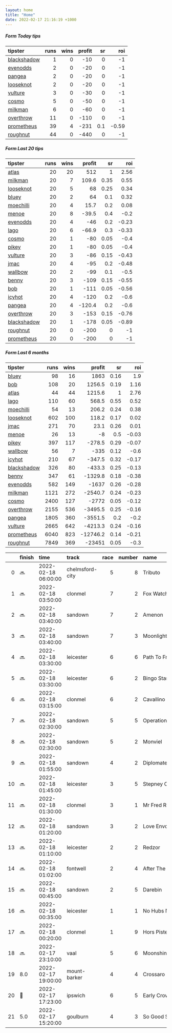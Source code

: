 ```yaml
---   
layout: home  
title: "Home"   
date: 2022-02-17 21:16:19 +1000  
---   
```



##### Form Today tips   

| tipster                                                         |   runs |   wins |   profit |   sr |   roi |
|:----------------------------------------------------------------|-------:|-------:|---------:|-----:|------:|
| [blackshadow](https://mrwayneo.github.io/tips/blackshadow.html) |      1 |      0 |      -10 |  0   | -1    |
| [evenodds](https://mrwayneo.github.io/tips/evenodds.html)       |      2 |      0 |      -20 |  0   | -1    |
| [pangea](https://mrwayneo.github.io/tips/pangea.html)           |      2 |      0 |      -20 |  0   | -1    |
| [looseknot](https://mrwayneo.github.io/tips/looseknot.html)     |      2 |      0 |      -20 |  0   | -1    |
| [vulture](https://mrwayneo.github.io/tips/vulture.html)         |      3 |      0 |      -30 |  0   | -1    |
| [cosmo](https://mrwayneo.github.io/tips/cosmo.html)             |      5 |      0 |      -50 |  0   | -1    |
| [milkman](https://mrwayneo.github.io/tips/milkman.html)         |      6 |      0 |      -60 |  0   | -1    |
| [overthrow](https://mrwayneo.github.io/tips/overthrow.html)     |     11 |      0 |     -110 |  0   | -1    |
| [prometheus](https://mrwayneo.github.io/tips/prometheus.html)   |     39 |      4 |     -231 |  0.1 | -0.59 |
| [roughnut](https://mrwayneo.github.io/tips/roughnut.html)       |     44 |      0 |     -440 |  0   | -1    |

##### Form Last 20 tips   

| tipster                                                         |   runs |   wins |   profit |   sr |   roi |
|:----------------------------------------------------------------|-------:|-------:|---------:|-----:|------:|
| [atlas](https://mrwayneo.github.io/tips/atlas.html)             |     20 |     20 |    512   | 1    |  2.56 |
| [milkman](https://mrwayneo.github.io/tips/milkman.html)         |     20 |      7 |    109.6 | 0.35 |  0.55 |
| [looseknot](https://mrwayneo.github.io/tips/looseknot.html)     |     20 |      5 |     68   | 0.25 |  0.34 |
| [bluey](https://mrwayneo.github.io/tips/bluey.html)             |     20 |      2 |     64   | 0.1  |  0.32 |
| [moechilli](https://mrwayneo.github.io/tips/moechilli.html)     |     20 |      4 |     15.7 | 0.2  |  0.08 |
| [menoe](https://mrwayneo.github.io/tips/menoe.html)             |     20 |      8 |    -39.5 | 0.4  | -0.2  |
| [evenodds](https://mrwayneo.github.io/tips/evenodds.html)       |     20 |      4 |    -46   | 0.2  | -0.23 |
| [lago](https://mrwayneo.github.io/tips/lago.html)               |     20 |      6 |    -66.9 | 0.3  | -0.33 |
| [cosmo](https://mrwayneo.github.io/tips/cosmo.html)             |     20 |      1 |    -80   | 0.05 | -0.4  |
| [pikey](https://mrwayneo.github.io/tips/pikey.html)             |     20 |      1 |    -80   | 0.05 | -0.4  |
| [vulture](https://mrwayneo.github.io/tips/vulture.html)         |     20 |      3 |    -86   | 0.15 | -0.43 |
| [jmac](https://mrwayneo.github.io/tips/jmac.html)               |     20 |      4 |    -95   | 0.2  | -0.48 |
| [wallbow](https://mrwayneo.github.io/tips/wallbow.html)         |     20 |      2 |    -99   | 0.1  | -0.5  |
| [benny](https://mrwayneo.github.io/tips/benny.html)             |     20 |      3 |   -109   | 0.15 | -0.55 |
| [bob](https://mrwayneo.github.io/tips/bob.html)                 |     20 |      1 |   -111   | 0.05 | -0.56 |
| [icyhot](https://mrwayneo.github.io/tips/icyhot.html)           |     20 |      4 |   -120   | 0.2  | -0.6  |
| [pangea](https://mrwayneo.github.io/tips/pangea.html)           |     20 |      4 |   -120.4 | 0.2  | -0.6  |
| [overthrow](https://mrwayneo.github.io/tips/overthrow.html)     |     20 |      3 |   -153   | 0.15 | -0.76 |
| [blackshadow](https://mrwayneo.github.io/tips/blackshadow.html) |     20 |      1 |   -178   | 0.05 | -0.89 |
| [roughnut](https://mrwayneo.github.io/tips/roughnut.html)       |     20 |      0 |   -200   | 0    | -1    |
| [prometheus](https://mrwayneo.github.io/tips/prometheus.html)   |     20 |      0 |   -200   | 0    | -1    |

##### Form Last 6 months   

| tipster                                                         |   runs |   wins |   profit |   sr |   roi |
|:----------------------------------------------------------------|-------:|-------:|---------:|-----:|------:|
| [bluey](https://mrwayneo.github.io/tips/bluey.html)             |     98 |     16 |   1863   | 0.16 |  1.9  |
| [bob](https://mrwayneo.github.io/tips/bob.html)                 |    108 |     20 |   1256.5 | 0.19 |  1.16 |
| [atlas](https://mrwayneo.github.io/tips/atlas.html)             |     44 |     44 |   1215.6 | 1    |  2.76 |
| [lago](https://mrwayneo.github.io/tips/lago.html)               |    110 |     60 |    568.5 | 0.55 |  0.52 |
| [moechilli](https://mrwayneo.github.io/tips/moechilli.html)     |     54 |     13 |    206.2 | 0.24 |  0.38 |
| [looseknot](https://mrwayneo.github.io/tips/looseknot.html)     |    602 |    100 |    118.2 | 0.17 |  0.02 |
| [jmac](https://mrwayneo.github.io/tips/jmac.html)               |    271 |     70 |     23.1 | 0.26 |  0.01 |
| [menoe](https://mrwayneo.github.io/tips/menoe.html)             |     26 |     13 |     -8   | 0.5  | -0.03 |
| [pikey](https://mrwayneo.github.io/tips/pikey.html)             |    397 |    117 |   -278.5 | 0.29 | -0.07 |
| [wallbow](https://mrwayneo.github.io/tips/wallbow.html)         |     56 |      7 |   -335   | 0.12 | -0.6  |
| [icyhot](https://mrwayneo.github.io/tips/icyhot.html)           |    210 |     67 |   -347.5 | 0.32 | -0.17 |
| [blackshadow](https://mrwayneo.github.io/tips/blackshadow.html) |    326 |     80 |   -433.3 | 0.25 | -0.13 |
| [benny](https://mrwayneo.github.io/tips/benny.html)             |    347 |     61 |  -1329.8 | 0.18 | -0.38 |
| [evenodds](https://mrwayneo.github.io/tips/evenodds.html)       |    582 |    149 |  -1637   | 0.26 | -0.28 |
| [milkman](https://mrwayneo.github.io/tips/milkman.html)         |   1121 |    272 |  -2540.7 | 0.24 | -0.23 |
| [cosmo](https://mrwayneo.github.io/tips/cosmo.html)             |   2400 |    127 |  -2772   | 0.05 | -0.12 |
| [overthrow](https://mrwayneo.github.io/tips/overthrow.html)     |   2155 |    536 |  -3495.5 | 0.25 | -0.16 |
| [pangea](https://mrwayneo.github.io/tips/pangea.html)           |   1805 |    360 |  -3551.5 | 0.2  | -0.2  |
| [vulture](https://mrwayneo.github.io/tips/vulture.html)         |   2665 |    642 |  -4213.3 | 0.24 | -0.16 |
| [prometheus](https://mrwayneo.github.io/tips/prometheus.html)   |   6040 |    823 | -12746.2 | 0.14 | -0.21 |
| [roughnut](https://mrwayneo.github.io/tips/roughnut.html)       |   7849 |    369 | -23451   | 0.05 | -0.3  |

|    | finish            | time                | track           |   race |   number | name               |   odds | tipster            |
|---:|:------------------|:--------------------|:----------------|-------:|---------:|:-------------------|-------:|:-------------------|
|  0 | :soon:            | 2022-02-18 06:00:00 | chelmsford-city |      5 |        8 | Tributo            |   7.5  | vulture            |
|  1 | :soon:            | 2022-02-18 03:50:00 | clonmel         |      7 |        2 | Fox Watch          |   9    | looseknot          |
|  2 | :soon:            | 2022-02-18 03:40:00 | sandown         |      7 |        2 | Amenon             |  10    | overthrow          |
|  3 | :soon:            | 2022-02-18 03:40:00 | sandown         |      7 |        3 | Moonlight Flit     |  10    | overthrow          |
|  4 | :soon:            | 2022-02-18 03:30:00 | leicester       |      6 |        6 | Path To Freedom    |  11    | overthrow          |
|  5 | :soon:            | 2022-02-18 03:30:00 | leicester       |      6 |        2 | Bingo Star         |  11    | evenodds,overthrow |
|  6 | :soon:            | 2022-02-18 03:15:00 | clonmel         |      6 |        2 | Cavallino          |   2.5  | overthrow          |
|  7 | :soon:            | 2022-02-18 02:30:00 | sandown         |      5 |        5 | Operation Manna    |   4.6  | milkman            |
|  8 | :soon:            | 2022-02-18 02:30:00 | sandown         |      5 |        2 | Monviel            |   3    | vulture            |
|  9 | :soon:            | 2022-02-18 01:55:00 | sandown         |      4 |        2 | Diplomate Sivola   |   6    | overthrow          |
| 10 | :soon:            | 2022-02-18 01:45:00 | leicester       |      3 |        5 | Stepney Causeway   |   2.3  | overthrow          |
| 11 | :soon:            | 2022-02-18 01:30:00 | clonmel         |      3 |        1 | Mr Fred Rogers     |   2.25 | milkman            |
| 12 | :soon:            | 2022-02-18 01:20:00 | sandown         |      3 |        2 | Love Envoi         |   1.85 | milkman            |
| 13 | :soon:            | 2022-02-18 01:10:00 | leicester       |      2 |        2 | Redzor             |   9.5  | overthrow          |
| 14 | :soon:            | 2022-02-18 01:02:00 | fontwell        |      2 |        4 | After The Fox      |   7.5  | overthrow          |
| 15 | :soon:            | 2022-02-18 00:45:00 | sandown         |      2 |        5 | Darebin            |   8.5  | pangea,blackshadow |
| 16 | :soon:            | 2022-02-18 00:35:00 | leicester       |      1 |        1 | No Hubs No Hoobs   |   5.5  | looseknot          |
| 17 | :soon:            | 2022-02-18 00:20:00 | clonmel         |      1 |        9 | Hors Piste         |   1.85 | evenodds,overthrow |
| 18 | :soon:            | 2022-02-17 23:10:00 | vaal            |      5 |        6 | Moonshiningthrough |   0    | milkman            |
| 19 | 8.0               | 2022-02-17 19:00:00 | mount-barker    |      4 |        4 | Crossaro           |   5    | overthrow          |
| 20 | :2nd_place_medal: | 2022-02-17 17:23:00 | ipswich         |      6 |        5 | Early Crow         |   2.3  | milkman            |
| 21 | 5.0               | 2022-02-17 15:20:00 | goulburn        |      4 |        3 | So Good So Cool    |   7.5  | milkman            |